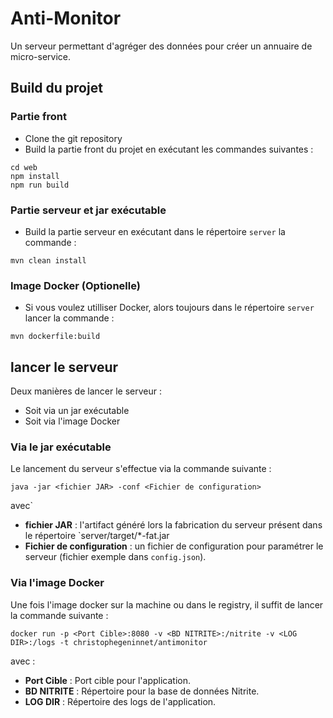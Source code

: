 # Anti-Monitor

Un serveur permettant d'agréger des données pour créer un annuaire de micro-service.

## Build du projet

### Partie front

- Clone the git repository 
- Build la partie front du projet en exécutant les commandes suivantes :
```batchfile
cd web
npm install
npm run build
```

### Partie serveur et jar exécutable

- Build la partie serveur en exécutant dans le répertoire `server` la commande : 
```batchfile
mvn clean install
```

### Image Docker (Optionelle)

- Si vous voulez utilliser Docker, alors toujours dans le répertoire `server` lancer la commande :
```batchfile
mvn dockerfile:build
``` 

## lancer le serveur
Deux manières de lancer le serveur :
- Soit via un jar exécutable 
- Soit via l'image Docker 

### Via le jar exécutable 

Le lancement du serveur s'effectue via la commande suivante : 

```batchfile
java -jar <fichier JAR> -conf <Fichier de configuration>
``` 
avec`
- __fichier JAR__ : l'artifact généré lors la fabrication du serveur présent dans le répertoire `server/target/*-fat.jar
- __Fichier de configuration__ : un fichier de configuration pour paramétrer le serveur (fichier exemple dans `config.json`).

### Via l'image Docker 

Une fois l'image docker sur la machine ou dans le registry, il suffit de lancer la commande suivante :

```batchfile 
docker run -p <Port Cible>:8080 -v <BD NITRITE>:/nitrite -v <LOG DIR>:/logs -t christophegeninnet/antimonitor
``` 
avec :
- __Port Cible__ : Port cible pour l'application.
- __BD NITRITE__ : Répertoire pour la base de données Nitrite.
- __LOG DIR__ : Répertoire des logs de l'application.

